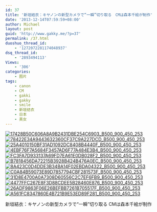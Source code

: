 ```yaml
---
id: 37
title: '新垣結衣：キヤノンの新型カメラで“一瞬”切り取る　CMは森本千絵が制作'
date: '2013-12-14T07:59:59+08:00'
author: Michael
layout: post
guid: 'http://www.gakky.me/?p=37'
permalink: /37.html
duoshuo_thread_id:
    - '1272072281174048937'
dsq_thread_id:
    - '2893494113'
Views:
    - '306'
categories:
    - 图片
tags:
    - canon
    - CM
    - gakki
    - gakky
    - smile
    - 新垣结衣
    - 日本
    - 美女
---
```


[![17428B50C606A8A9B2431DBE254C6903_B500_900_450_253](http://www.yui-aragaki.org/wp-content/uploads/img/17428B50C606A8A9B2431DBE254C6903_B500_900_450_253.jpeg)](http://www.yui-aragaki.org/wp-content/uploads/img/17428B50C606A8A9B2431DBE254C6903_B1280_1280_450_253.jpeg) [![78422E34A9443632360CF37C9A227DCD_B500_900_450_253](http://www.yui-aragaki.org/wp-content/uploads/img/78422E34A9443632360CF37C9A227DCD_B500_900_450_253.jpeg)](http://www.yui-aragaki.org/wp-content/uploads/img/78422E34A9443632360CF37C9A227DCD_B1280_1280_450_253.jpeg) [![25A4010150BF31AD1092DC8408B4440F_B500_900_450_253](http://www.yui-aragaki.org/wp-content/uploads/img/25A4010150BF31AD1092DC8408B4440F_B500_900_450_253.jpeg)](http://www.yui-aragaki.org/wp-content/uploads/img/25A4010150BF31AD1092DC8408B4440F_B1280_1280_450_253.jpeg) [![4EBF76F7A5684F3457AD6F77A484E3B4_B500_900_450_253](http://www.yui-aragaki.org/wp-content/uploads/img/4EBF76F7A5684F3457AD6F77A484E3B4_B500_900_450_253.jpeg)](http://www.yui-aragaki.org/wp-content/uploads/img/4EBF76F7A5684F3457AD6F77A484E3B4_B1280_1280_450_253.jpeg) [![FC3FA7D933137A69FD7EA61E0DB028F2_B500_900_450_253](http://www.yui-aragaki.org/wp-content/uploads/img/FC3FA7D933137A69FD7EA61E0DB028F2_B500_900_450_253.jpeg)](http://www.yui-aragaki.org/wp-content/uploads/img/FC3FA7D933137A69FD7EA61E0DB028F2_B1280_1280_450_253.jpeg) [![B7818456DA72215B3928B424B476A0EC_B500_900_450_253](http://www.yui-aragaki.org/wp-content/uploads/img/B7818456DA72215B3928B424B476A0EC_B500_900_450_253.jpeg)](http://www.yui-aragaki.org/wp-content/uploads/img/B7818456DA72215B3928B424B476A0EC_B1280_1280_450_253.jpeg) [![8A423C0D4DDE3B34BA14F02EBDA04322_B500_900_450_253](http://www.yui-aragaki.org/wp-content/uploads/img/8A423C0D4DDE3B34BA14F02EBDA04322_B500_900_450_253.jpeg)](http://www.yui-aragaki.org/wp-content/uploads/img/8A423C0D4DDE3B34BA14F02EBDA04322_B1280_1280_450_253.jpeg) [![C0A84B59073E89D7857794CBF281573F_B500_900_450_253](http://www.yui-aragaki.org/wp-content/uploads/img/C0A84B59073E89D7857794CBF281573F_B500_900_450_253.jpeg)](http://www.yui-aragaki.org/wp-content/uploads/img/C0A84B59073E89D7857794CBF281573F_B1280_1280_450_253.jpeg) [![31D8E4700A0A7308D60556C2C7EF6FB9_B500_900_450_253](http://www.yui-aragaki.org/wp-content/uploads/img/31D8E4700A0A7308D60556C2C7EF6FB9_B500_900_450_253.jpeg)](http://www.yui-aragaki.org/wp-content/uploads/img/31D8E4700A0A7308D60556C2C7EF6FB9_B1280_1280_450_253.jpeg) [![4477FFC267E8F3D88CDEE5B28460E876_B500_900_450_253](http://www.yui-aragaki.org/wp-content/uploads/img/4477FFC267E8F3D88CDEE5B28460E876_B500_900_450_253.jpeg)](http://www.yui-aragaki.org/wp-content/uploads/img/4477FFC267E8F3D88CDEE5B28460E876_B1280_1280_450_253.jpeg) [![26ADF9863F06E26BEFBB7261B705517F_B500_900_450_253](http://www.yui-aragaki.org/wp-content/uploads/img/26ADF9863F06E26BEFBB7261B705517F_B500_900_450_253.jpeg)](http://www.yui-aragaki.org/wp-content/uploads/img/26ADF9863F06E26BEFBB7261B705517F_B1280_1280_450_253.jpeg) [![A561FC8347860E4B721B9E53ED89F281_B500_900_450_253](http://www.yui-aragaki.org/wp-content/uploads/img/A561FC8347860E4B721B9E53ED89F281_B500_900_450_253.jpeg)](http://www.yui-aragaki.org/wp-content/uploads/img/A561FC8347860E4B721B9E53ED89F281_B1280_1280_450_253.jpeg)

<span>新垣結衣：キヤノンの新型カメラで“一瞬”切り取る CMは森本千絵が制作</span>